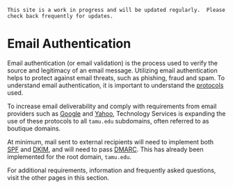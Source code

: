 ```admonish info
This site is a work in progress and will be updated regularly.  Please check back frequently for updates.
```

# Email Authentication

Email authentication (or email validation) is the process used to verify the source and legitimacy of an email message.  Utilizing email authentication helps to protect against email threats, such as phishing, fraud and spam.  To understand email authentication, it is important to understand the [protocols](./email/protocols.md) used.

To increase email deliverability and comply with requirements from email providers such as [Google](https://support.google.com/mail/answer/81126?hl=en#:~:text=1%20Set%20up%20SPF%20and%20DKIM%20email%20authentication,rate%20of%200.30%25%20or%20higher.%20...%20More%20items) and [Yahoo](https://senders.yahooinc.com/best-practices/), Technology Services is expanding the use of these protocols to all ```tamu.edu``` subdomains, often referred to as boutique domains.

At minimum, mail sent to external recipients will need to implement both [SPF](./spf.md) and [DKIM](./dkim.md), and will need to pass [DMARC](./dmarc.md). This has already been implemented for the root domain, ```tamu.edu```.

For additional requirements, information and frequently asked questions, visit the other pages in this section.
